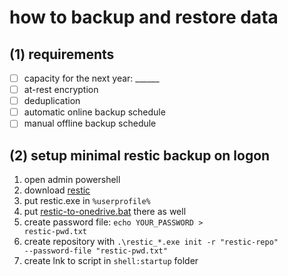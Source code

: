 # how to backup and restore data

## (1) requirements
- [ ] capacity for the next year: ______
- [ ] at-rest encryption
- [ ] deduplication
- [ ] automatic online backup schedule
- [ ] manual offline backup schedule

## (2) setup minimal restic backup on logon
1. open admin powershell
2. download [restic](https://github.com/restic/restic/releases/)
3. put restic.exe in <code>%userprofile%</code>
4. put [restic-to-onedrive.bat](https://raw.githubusercontent.com/gXeeXqBHuHDFTaEnff3Z/blue-team-SOHO-basics/master/backup%20and%20restore/restic-to-onedrive.bat) there as well
5. create password file: <code>echo YOUR_PASSWORD > restic-pwd.txt</code>
5. create repository with <code>.\restic_*.exe init -r "restic-repo" --password-file "restic-pwd.txt"</code>
6. create lnk to script in <code>shell:startup</code> folder

